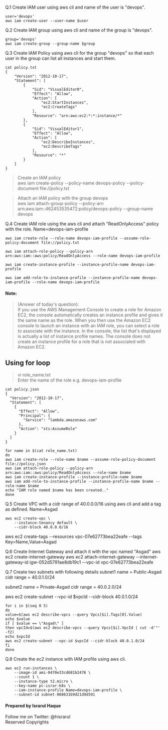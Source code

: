 Q.1 Create IAM user using aws cli and name of the user is "devops".
```
user='devops'
aws iam create-user --user-name $user
```

Q.2 Create IAM group using aws cli and name of the group is "devops".
```
group='devops'
aws iam create-group --group-name $group
```


Q.3 Create IAM Policy using aws cli for the group "devops" so that each user in the group can list all instances and start them.
```
cat policy.txt
{
    "Version": "2012-10-17",
    "Statement": [
        {
            "Sid": "VisualEditor0",
            "Effect": "Allow",
            "Action": [
                "ec2:StartInstances",
                "ec2:CreateTags"
            ],
            "Resource": "arn:aws:ec2:*:*:instance/*"
        },
        {
            "Sid": "VisualEditor1",
            "Effect": "Allow",
            "Action": [
                "ec2:DescribeInstances",
                "ec2:DescribeTags"
            ],
            "Resource": "*"
        }
    ]
}
```
> Create an IAM policy \
aws iam create-policy --policy-name devops-policy --policy-document file://policy.txt

> Attach an IAM policy with the group devops \
aws iam attach-group-policy --policy-arn arn:aws:iam::462453535472:policy/devops-policy --group-name devops


Q.4 Create IAM role using the aws cli and attach "ReadOnlyAccess" policy with the role.
Name=devops-iam-profile
```
aws iam create-role --role-name devops-iam-profile --assume-role-policy-document file://policy.txt

aws iam attach-role-policy --policy-arn arn:aws:iam::aws:policy/ReadOnlyAccess --role-name devops-iam-profile

aws iam create-instance-profile --instance-profile-name devops-iam-profile

aws iam add-role-to-instance-profile --instance-profile-name devops-iam-profile --role-name devops-iam-profile
```
#### Note:
> (Answer of today's question): \
If you use the AWS Management Console to create a role for Amazon EC2, the console automatically creates an instance profile and gives it the same name as the role. When you then use the Amazon EC2 console to launch an instance with an IAM role, you can select a role to associate with the instance. In the console, the list that's displayed is actually a list of instance profile names. The console does not create an instance profile for a role that is not associated with Amazon EC2.


## Using for loop

>vi role_name.txt \
Enter the name of the role e.g. devops-iam-profile

```
cat policy.json 
{
  "Version": "2012-10-17",
  "Statement": [
    {
      "Effect": "Allow",
      "Principal": {
        "Service": "lambda.amazonaws.com"
      },
      "Action": "sts:AssumeRole"
    }
  ]
}

for name in $(cat role_name.txt)
do 
aws iam create-role --role-name $name --assume-role-policy-document file://policy.json
aws iam attach-role-policy --policy-arn arn:aws:iam::aws:policy/ReadOnlyAccess --role-name $name
aws iam create-instance-profile --instance-profile-name $name
aws iam add-role-to-instance-profile --instance-profile-name $name --role-name $name
echo "IAM role named $name has been created.."
done
```



Q.5 Create VPC with a cidr range of 40.0.0.0/16 using aws cli and add a tag as defined.
Name=Asgad

```
aws ec2 create-vpc \
    --instance-tenancy default \
    --cidr-block 40.0.0.0/16
```
aws ec2 create-tags --resources vpc-07e62773bea22eafe --tags Key=Name,Value=Asgad


Q.6 Create Internet Gateway and attach it with the vpc named "Asgad"
aws ec2 create-internet-gateway
aws ec2 attach-internet-gateway --internet-gateway-id igw-052d5791ae8db19c1 --vpc-id vpc-07e62773bea22eafe

Q.7 Create two subnets with following details
subnet1 name = Public-Asgad
cidr range = 40.0.1.0/24

subnet2 name = Private-Asgad
cidr range = 40.0.2.0/24


aws ec2 create-subnet --vpc-id $vpcId --cidr-block 40.0.1.0/24
```
for i in $(seq 0 5)
do 
value=$(aws ec2 describe-vpcs --query Vpcs[$i].Tags[0].Value)
echo $value
if [ $value == \"Asgad\" ] 
then vpcId=$(aws ec2 describe-vpcs --query Vpcs[$i].VpcId | cut -d'"' -f2) 
echo $vpcId 
aws ec2 create-subnet --vpc-id $vpcId --cidr-block 40.0.1.0/24 
fi
done
```

Q.8 Create the ec2 instance with IAM profile using aws cli.
```
aws ec2 run-instances \
    --image-id ami-0470e33cd681b2476 \
    --count 1 \
    --instance-type t2.micro \
    --key-name pc-israr-k8s \
    --iam-instance-profile Name=devops-iam-profile \
    --subnet-id subnet-068631b9d21d9d591
```
#### Prepared by Israrul Haque
Follow me on Twitter: @hisrarul \
Reserved Copyrights
